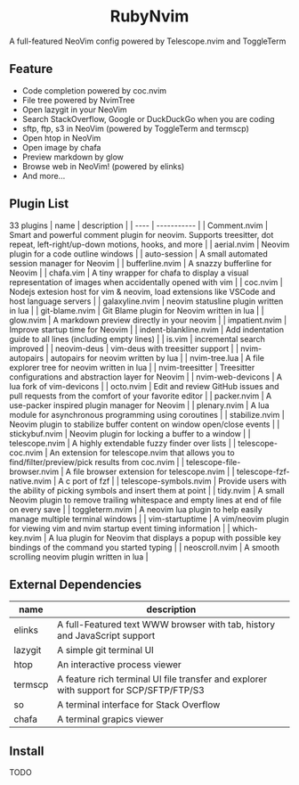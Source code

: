 <h1><center>RubyNvim</center></h1>
A full-featured NeoVim config powered by Telescope.nvim and ToggleTerm

## Feature
* Code completion powered by coc.nvim
* File tree powered by NvimTree
* Open lazygit in your NeoVim
* Search StackOverflow, Google or DuckDuckGo when you are coding
* sftp, ftp, s3 in NeoVim (powered by ToggleTerm and termscp)
* Open htop in NeoVim
* Open image by chafa
* Preview markdown by glow
* Browse web in NeoVim! (powered by elinks)
* And more...

## Plugin List
33 plugins
| name | description |
| ---- | ----------- |
| Comment.nvim | Smart and powerful comment plugin for neovim. Supports treesitter, dot repeat, left-right/up-down motions, hooks, and more |
| aerial.nvim | Neovim plugin for a code outline windows |
| auto-session | A small automated session manager for Neovim |
| bufferline.nvim | A snazzy bufferline for Neovim |
| chafa.vim | A tiny wrapper for chafa to display a visual representation of images when accidentally opened with vim |
| coc.nvim | Nodejs extesion host for vim & neovim, load extensions like VSCode and host language servers |
| galaxyline.nvim | neovim statusline plugin written in lua |
| git-blame.nvim | Git Blame plugin for Neovim written in lua |
| glow.nvim | A markdown preview directly in your neovim |
| impatient.nvim | Improve startup time for Neovim |
| indent-blankline.nvim | Add indentation guide to all lines (including empty lines) |
| is.vim | incremental search improved |
| neovim-deus | vim-deus with treesitter support |
| nvim-autopairs | autopairs for neovim written by lua |
| nvim-tree.lua | A file explorer tree for neovim written in lua |
| nvim-treesitter | Treesitter configurations and abstraction layer for Neovim |
| nvim-web-devicons | A lua fork of vim-devicons |
| octo.nvim | Edit and review GitHub issues and pull requests from the comfort of your favorite editor |
| packer.nvim | A use-packer inspired plugin manager for Neovim |
| plenary.nvim | A lua module for asynchronous programming using coroutines |
| stabilize.nvim | Neovim plugin to stabilize buffer content on window open/close events |
| stickybuf.nvim | Neovim plugin for locking a buffer to a window |
| telescope.nvim | A highly extendable fuzzy finder over lists |
| telescope-coc.nvim | An extension for telescope.nvim that allows you to find/filter/preview/pick results from coc.nvim |
| telescope-file-browser.nvim | A file browser extension for telescope.nvim |
| telescope-fzf-native.nvim | A c port of fzf |
| telescope-symbols.nvim | Provide users with the ability of picking symbols and insert them at point |
| tidy.nvim | A small Neovim plugin to remove trailing whitespace and empty lines at end of file on every save |
| toggleterm.nvim | A neovim lua plugin to help easily manage multiple terminal windows |
| vim-startuptime | A vim/neovim plugin for viewing vim and nvim startup event timing information |
| which-key.nvim | A lua plugin for Neovim that displays a popup with possible key bindings of the command you started typing |
| neoscroll.nvim | A smooth scrolling neovim plugin written in lua |

## External Dependencies
| name | description |
| ---- | ----------- |
| elinks | A full-Featured text WWW browser with tab, history and JavaScript support |
| lazygit | A simple git terminal UI |
| htop | An interactive process viewer |
| termscp | A feature rich terminal UI file transfer and explorer with support for SCP/SFTP/FTP/S3 |
| so | A terminal interface for Stack Overflow |
| chafa | A terminal grapics viewer |

## Install
TODO
